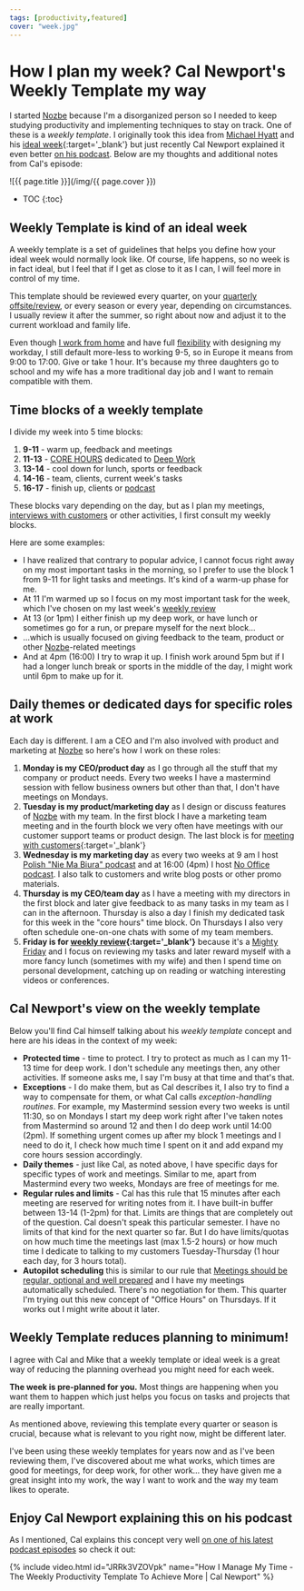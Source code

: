 ```yaml
---
tags: [productivity,featured]
cover: "week.jpg"
---
```


# How I plan my week? Cal Newport's Weekly Template my way

I started [Nozbe][n] because I'm a disorganized person so I needed to keep studying productivity and implementing techniques to stay on track. One of these is a *weekly template*. I originally took this idea from [Michael Hyatt](/noofficefm-20/) and his [ideal week](https://fullfocus.co/ideal-week/){:target='_blank'} but just recently Cal Newport explained it even better [on his podcast][c]. Below are my thoughts and additional notes from Cal's episode:

<!--More-->

![{{ page.title }}](/img/{{ page.cover }})

* TOC
{:toc}

## Weekly Template is kind of an ideal week

A weekly template is a set of guidelines that helps you define how your ideal week would normally look like. Of course, life happens, so no week is in fact ideal, but I feel that if I get as close to it as I can, I will feel more in control of my time.

This template should be reviewed every quarter, on your [quarterly offsite/review](/podcast-73/), or every season or every year, depending on circumstances. I usually review it after the summer, so right about now and adjust it to the current workload and family life.

Even though [I work from home](/nooffice) and have full [flexibility](/workday/) with designing my workday, I still default more-less to working 9-5, so in Europe it means from 9:00 to 17:00. Give or take 1 hour. It's because my three daughters go to school and my wife has a more traditional day job and I want to remain compatible with them.

## Time blocks of a weekly template

I divide my week into 5 time blocks:

1. **9-11** - warm up, feedback and meetings
2. **11-13** - [CORE HOURS](/podcast-204/) dedicated to [Deep Work](/podcast-46/)
3. **13-14** - cool down for lunch, sports or feedback
4. **14-16** - team, clients, current week's tasks
5. **16-17** - finish up, clients or [podcast](/noofficefm/)

These blocks vary depending on the day, but as I plan my meetings, [interviews with customers](/noofficefm-44/) or other activities, I first consult my weekly blocks.

Here are some examples:

- I have realized that contrary to popular advice, I cannot focus right away on my most important tasks in the morning, so I prefer to use the block 1 from 9-11 for light tasks and meetings. It's kind of a warm-up phase for me.
- At 11 I'm warmed up so I focus on my most important task for the week, which I've chosen on my last week's [weekly review](/noofficefm-40/)
- At 13 (or 1pm) I either finish up my deep work, or have lunch or sometimes go for a run, or prepare myself for the next block…
- …which is usually focused on giving feedback to the team, product or other [Nozbe](/nozbe/)-related meetings
- And at 4pm (16:00) I try to wrap it up. I finish work around 5pm but if I had a longer lunch break or sports in the middle of the day, I might work until 6pm to make up for it.

## Daily themes or dedicated days for specific roles at work

Each day is different. I am a CEO and I'm also involved with product and marketing at [Nozbe][n] so here's how I work on these roles:

1. **Monday is my CEO/product day** as I go through all the stuff that my company or product needs. Every two weeks I have a mastermind session with fellow business owners but other than that, I don't have meetings on Mondays.
2. **Tuesday is my product/marketing day** as I design or discuss features of [Nozbe][n] with my team. In the first block I have a marketing team meeting and in the fourth block we very often have meetings with our customer support teams or product design. The last block is for [meeting with customers](https://nooffice.org/customers/){:target='_blank'}
3. **Wednesday is my marketing day** as every two weeks at 9 am I host [Polish "Nie Ma Biura" podcast](/pl/niemabiura/) and at 16:00 (4pm) I host [No Office podcast](/noofficefm). I also talk to customers and write blog posts or other promo materials.
4. **Thursday is my CEO/team day** as I have a meeting with my directors in the first block and later give feedback to as many tasks in my team as I can in the afternoon. Thursday is also a day I finish my dedicated task for this week in the "core hours" time block. On Thursdays I also very often schedule one-on-one chats with some of my team members.
5. **Friday is for [weekly review](https://nooffice.org/review/){:target='_blank'}** because it's a [Mighty Friday](/tgif) and I focus on reviewing my tasks and later reward myself with a more fancy lunch (sometimes with my wife) and then I spend time on personal development, catching up on reading or watching interesting videos or conferences.

## Cal Newport's view on the weekly template

Below you'll find Cal himself talking about his *weekly template* concept and here are his ideas in the context of my week:

* **Protected time** - time to protect. I try to protect as much as I can my 11-13 time for deep work. I don't schedule any meetings then, any other activities. If someone asks me, I say I'm busy at that time and that's that.
* **Exceptions** - I do make them, but as Cal describes it, I also try to find a way to compensate for them, or what Cal calls *exception-handling routines*. For example, my Mastermind session every two weeks is until 11:30, so on Mondays I start my deep work right after I've taken notes from Mastermind so around 12 and then I do deep work until 14:00 (2pm). If something urgent comes up after my block 1 meetings and I need to do it, I check how much time I spent on it and add expand my core hours session accordingly.
* **Daily themes** - just like Cal, as noted above, I have specific days for specific types of work and meetings. Similar to me, apart from Mastermind every two weeks, Mondays are free of meetings for me.
* **Regular rules and limits** - Cal has this rule that 15 minutes after each meeting are reserved for writing notes from it. I have built-in buffer between 13-14 (1-2pm) for that. Limits are things that are completely out of the question. Cal  doesn't speak this particular semester. I have no limits of that kind for the next quarter so far. But I do have limits/quotas on how much time the meetings last (max 1.5-2 hours) or how much time I dedicate to talking to my customers Tuesday-Thursday (1 hour each day, for 3 hours total).
* **Autopilot scheduling** this is similar to our rule that [Meetings should be regular, optional and well prepared](/meetings/) and I have my meetings automatically scheduled. There's no negotiation for them. This quarter I'm trying out this new concept of "Office Hours" on Thursdays. If it works out I might write about it later.

## Weekly Template reduces planning to minimum!

I agree with Cal and Mike that a weekly template or ideal week is a great way of reducing the planning overhead you might need for each week.

**The week is pre-planned for you.** Most things are happening when you want them to happen which just helps you focus on tasks and projects that are really important.

As mentioned above, reviewing this template every quarter or season is crucial, because what is relevant to you right now, might be different later.

I've been using these weekly templates for years now and as I've been reviewing them, I've discovered about me what works, which times are good for meetings, for deep work, for other work… they have given me a great insight into my work, the way I want to work and the way my team likes to operate.

## Enjoy Cal Newport explaining this on his podcast

As I mentioned, Cal explains this concept very well [on one of his latest podcast episodes][c] so check it out:

{% include video.html id="JRRk3VZOVpk" name="How I Manage My Time - The Weekly Productivity Template To Achieve More | Cal Newport" %}

[c]: https://www.thedeeplife.com/podcasts/episodes/ep-316-weekly-templates/

[n]: https://michael.gratis/nozbe
[np]: https://michael.gratis/nozbepersonal